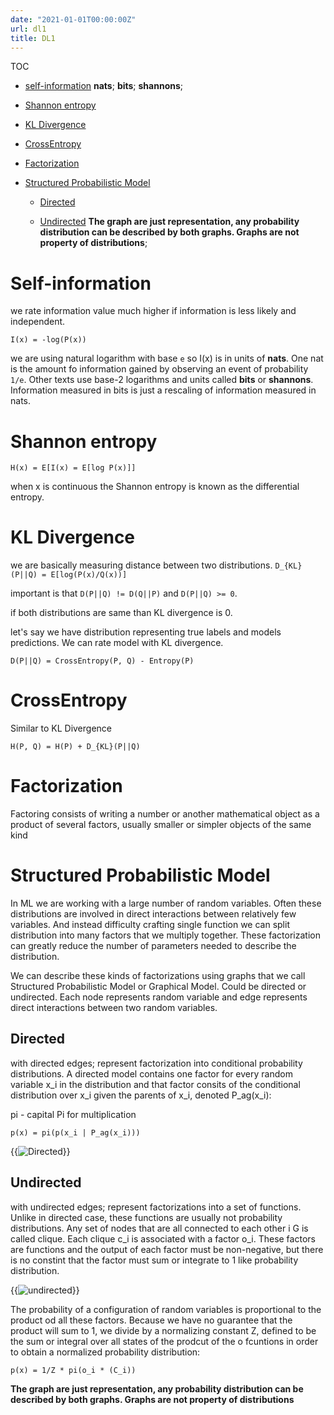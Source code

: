 ```yaml
---
date: "2021-01-01T00:00:00Z"
url: dl1
title: DL1
---
```


 TOC

- [self-information](#self-information)
**nats**; **bits**; **shannons**; 
- [Shannon entropy](#shannon-entropy)

- [KL Divergence](#kl-divergence)

- [CrossEntropy](#crossentropy)

- [Factorization](#factorization)

- [Structured Probabilistic Model](#structured-probabilistic-model)

    - [Directed](#directed)

    - [Undirected](#undirected)
**The graph are just representation, any probability distribution can be described by both graphs. Graphs are not property of distributions**;



# Self-information

we rate information value much higher if information is less likely and independent.

`I(x) = -log(P(x))`

we are using natural logarithm with base `e` so I(x) is in units of **nats**. One nat is the amount fo information gained by observing an event of probability `1/e`. Other texts use base-2 logarithms and
units called **bits** or **shannons**. Information measured in bits is just a rescaling of information measured in nats.

# Shannon entropy

`H(x) = E[I(x) = E[log P(x)]]`

when x is continuous the Shannon entropy is known as the differential entropy.


# KL Divergence
we are basically measuring distance between two distributions.
`D_{KL}(P||Q) = E[log(P(x)/Q(x))]`

important is that `D(P||Q) != D(Q||P)` and `D(P||Q) >= 0`.

if both distributions are same than KL divergence is 0.

let's say we have distribution representing true labels and models predictions. We can rate model with KL divergence. 

`D(P||Q) = CrossEntropy(P, Q) - Entropy(P)`


# CrossEntropy

Similar to KL Divergence

`H(P, Q) = H(P) + D_{KL}(P||Q)`


# Factorization

Factoring consists of writing a number or another mathematical object as a product of several factors, usually smaller or simpler objects of the same kind

# Structured Probabilistic Model

In ML we are working with a large number of random variables. Often these distributions are involved in direct interactions between relatively few variables. And instead difficulty crafting single
function we can split distribution into many factors that we multiply together. These factorization can greatly reduce the number of parameters needed to describe the distribution.

We can describe these kinds of factorizations using graphs that we call Structured Probabilistic Model or Graphical Model.
Could be directed or undirected. Each node represents random variable and edge represents direct interactions between two random variables.

## Directed

with directed edges; represent factorization into conditional probability distributions. A directed model contains one factor for every random variable x_i in the distribution and that factor consits of
the conditional distribution over x_i given the parents of x_i, denoted P_ag(x_i):

pi - capital Pi for multiplication

`p(x) = pi(p(x_i | P_ag(x_i)))`

{{<image src="/images/directed.png" alt="Directed" position="center" >}}

## Undirected

with undirected edges; represent factorizations into a set of functions. Unlike in directed case, these functions are usually not probability distributions.
Any set of nodes that are all connected to each other i G is called clique. Each clique c_i is associated with a factor o_i. These factors are functions and the output of each factor must be
non-negative, but there is no constint that the factor must sum or integrate to 1 like probability distribution. 

{{<image src="/images/undirected.png" alt="undirected" position="center" >}}


The probability of a configuration of random variables is proportional to the product od all these factors. Because we have no guarantee that the product will sum to 1, we divide by a normalizing
constant Z, defined to be the sum or integral over all states of the prodcut of the o fcuntions in order to obtain a normalized probability distribution:

`p(x) = 1/Z * pi(o_i * (C_i))`

**The graph are just representation, any probability distribution can be described by both graphs. Graphs are not property of distributions**

